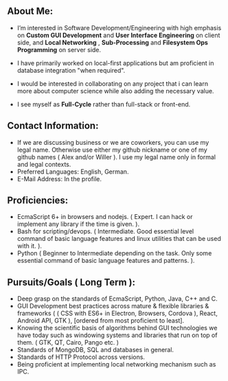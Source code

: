 

## About Me:
  
  * I’m interested in Software Development/Engineering with high emphasis on **Custom GUI Development** and **User Interface Engineering** on client side, and **Local Networking** , **Sub-Processing** and **Filesystem Ops Programming** on server side. 
  
  * I have primarily worked on local-first applications but am proficient in database integration "when required".
  
  * I would be interested in collaborating on any project that i can learn more about computer science while also adding the necessary value.
  
  * I see myself as **Full-Cycle** rather than full-stack or front-end.  

  
## Contact Information: 
 * If we are discussing business or we are coworkers, 
  you can use my legal name. Otherwise use either my 
  github nickname or one of my github names ( Alex and/or Willer ). 
  I use my legal name only in formal and legal contexts.
 * Preferred Languages: English, German.
 * E-Mail Address: In the profile.


  
## Proficiencies: 
* EcmaScript 6+ in browsers and nodejs. ( Expert. I can hack or implement any library if the time is given. ).
* Bash for scripting/devops. ( Intermediate. Good essential level command of basic language features and linux utilities that can be used with it. ).
* Python ( Beginner to Intermediate depending on the task. Only some essential command of basic language features and patterns. ).


## Pursuits/Goals ( Long Term ): 
* Deep grasp on the standards of EcmaScript, Python, Java, C++ and C.
* GUI Development best practices across mature & flexible libraries & frameworks ( ( CSS with ES6+ in Electron, Browsers, Cordova ), React, Android API, GTK ), [ordered from most proficient to least].
* Knowing the scientific basis of algorithms behind GUI technologies we have today such as windowing systems and libraries that run on top of them. ( GTK, QT, Cairo, Pango etc. )
* Standards of MongoDB, SQL and databases in general.
* Standards of HTTP Protocol across versions.
* Being proficient at implementing local networking mechanism such as IPC.



<!---
RareByteStream/RareByteStream is a ✨ special ✨ repository because its `README.md` (this file) appears on your GitHub profile.
You can click the Preview link to take a look at your changes.
--->
